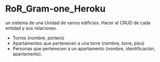# RoR_Gram-one_Heroku
un sistema de una Unidad de varios edificios. Hacer el CRUD de cada entidad y sus relaciones.
- Torres (nombre, portero)
- Apartamentos que pertenecen a una torre (nombre, torre, piso)
- Personas que pertenecen a un apartamento (nombre, identificación, apartamento).
